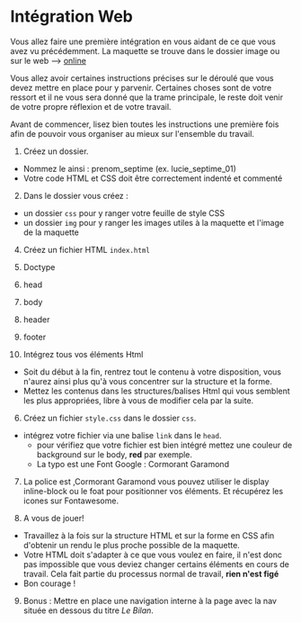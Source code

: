 # Intégration Web

Vous allez faire une première intégration en vous aidant de ce que vous avez vu précédemment. La maquette se trouve dans le dossier image ou sur le web --> [ online]('https://s-media-cache-ak0.pinimg.com/564x/4b/7a/c1/4b7ac19b9d4ae95805bde3a1896c83a9.jpg')

Vous allez avoir certaines instructions précises sur le déroulé que vous devez mettre en place pour y parvenir. Certaines choses sont de votre ressort et il ne vous sera donné que la trame principale, le reste doit venir de votre propre réflexion et de votre travail.

Avant de commencer, lisez bien toutes les instructions une première fois afin de pouvoir vous organiser au mieux sur l'ensemble du travail.

1. Créez un dossier.
* Nommez le ainsi : prenom_septime (ex. lucie_septime_01)
* Votre code HTML et CSS doit être correctement indenté et commenté

2. Dans le dossier vous créez :
 * un dossier `css` pour y ranger votre feuille de style CSS
 * un dossier `img` pour y ranger les images utiles à la maquette et l'image de la maquette

4. Créez un fichier HTML `index.html`
  1. Doctype
  2. head
  3. body
  4. header
  5. footer

5. Intégrez tous vos éléments Html
  * Soit du début à la fin, rentrez tout le contenu à votre disposition, vous n'aurez ainsi plus qu'à vous concentrer sur la structure et la forme.
  * Mettez les contenus dans les structures/balises Html qui vous semblent les plus appropriées, libre à vous de modifier cela par la suite.

6. Créez un fichier `style.css` dans le dossier `css`.

* intégrez votre fichier via une balise `link` dans le `head`.
  * pour vérifiez que votre fichier est bien intégré mettez une couleur de background sur le body, **red** par exemple.
  * La typo est une Font Google : Cormorant Garamond

7. La police est ,Cormorant Garamond vous pouvez utiliser le display inline-block ou le foat pour positionner vos éléments. Et récupérez les icones sur Fontawesome.

8. A vous de jouer!
  * Travaillez à la fois sur la structure HTML et sur la forme en CSS afin d'obtenir un rendu le plus proche possible de la maquette.
  * Votre HTML doit s'adapter à ce que vous voulez en faire, il n'est donc pas impossible que vous deviez changer certains éléments en cours de travail. Cela fait partie du processus normal de travail, **rien n'est figé**
  * Bon courage !

9. Bonus :
  Mettre en place une navigation interne à la page avec la nav située en dessous du titre *Le Bilan*.
